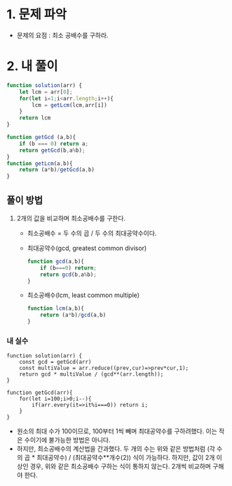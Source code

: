 # 1. 문제 파악

- 문제의 요점 : 최소 공배수를 구하라.

# 2. 내 풀이

```jsx
function solution(arr) {
    let lcm = arr[0];
    for(let i=1;i<arr.length;i++){
        lcm = getLcm(lcm,arr[i])
    }
    return lcm
}

function getGcd (a,b){
    if (b === 0) return a;
    return getGcd(b,a%b);
}
function getLcm(a,b){
    return (a*b)/getGcd(a,b)
}
```

## 풀이 방법

1. 2개의 값을 비교하며 최소공배수를 구한다.
    - 최소공배수 = 두 수의 곱 / 두 수의 최대공약수이다.
    - 최대공약수(gcd, greatest common divisor)
        
        ```jsx
        function gcd(a,b){
        	if (b===0) return;
        	return gcd(b,a%b);
        }
        ```
        
    - 최소공배수(lcm, least common multiple)
        
        ```jsx
        function lcm(a,b){
        	return (a*b)/gcd(a,b)
        }
        ```
        

### 내 실수

```tsx
function solution(arr) {
    const gcd = getGcd(arr)
    const multiValue = arr.reduce((prev,cur)=>prev*cur,1);
    return gcd * multiValue / (gcd**(arr.length));
}

function getGcd(arr){
    for(let i=100;i>0;i--){
        if(arr.every(it=>it%i===0)) return i;
    }
}
```

- 원소의 최대 수가 100이므로, 100부터 1씩 빼며 최대공약수를 구하려했다. 이는 작은 수이기에 불가능한 방법은 아니다.
- 하지만, 최소공배수의 계산법을 간과했다. 두 개의 수는 위와 같은 방법처럼 (각 수의 곱 * 최대공약수) / (최대공약수**개수(2)) 식이 가능하다. 하지만, 값이 2개 이상인 경우, 위와 같은 최소공배수 구하는 식이 통하지 않는다. 2개씩 비교하며 구해야 한다.